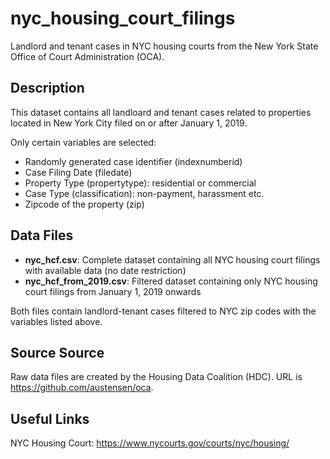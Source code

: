 # nyc_housing_court_filings
Landlord and tenant cases in NYC housing courts from the New York State Office of Court Administration (OCA).

## Description

This dataset contains all landloard and tenant cases related to properties located in New York City filed on or after January 1, 2019.

Only certain variables are selected:

- Randomly generated case identifier (indexnumberid)
- Case Filing Date (filedate)
- Property Type (propertytype): residential or commercial
- Case Type (classification): non-payment, harassment etc.
- Zipcode of the property (zip)


## Data Files

- **nyc_hcf.csv**: Complete dataset containing all NYC housing court filings with available data (no date restriction)
- **nyc_hcf_from_2019.csv**: Filtered dataset containing only NYC housing court filings from January 1, 2019 onwards

Both files contain landlord-tenant cases filtered to NYC zip codes with the variables listed above.

## Source Source

Raw data files are created by the Housing Data Coalition (HDC). URL is https://github.com/austensen/oca.


## Useful Links

NYC Housing Court: https://www.nycourts.gov/courts/nyc/housing/ 

